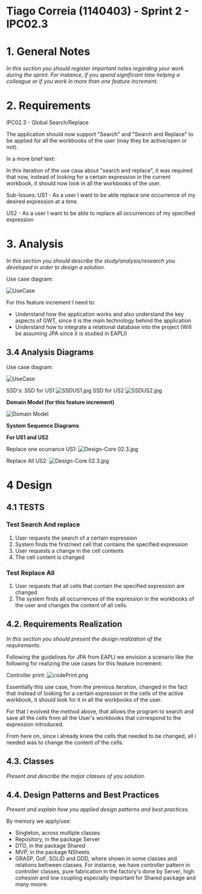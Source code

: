 **Tiago Correia** (1140403) - Sprint 2 - IPC02.3
===============================

# 1. General Notes

*In this section you should register important notes regarding your work during the sprint. For instance, if you spend significant time helping a colleague or if you work in more than one feature increment.*

# 2. Requirements

IPC02.3 - Global Search/Replace

The application should now support "Search" and "Search and Replace" to be 
applied for all the workbooks of the user (may they be active/open or not). 

In a more brief text:

In this iteration of the use casa about "search and replace", it was required
that now, instead of looking for a certain expression in the current workbook,
it should now look in all the workbooks of the user.

Sub-Issues:
US1 - As a user I want to be able replace one occurrence of my desired expression 
at a time.

US2 - As a user I want to be able to replace all occurrences of my specified 
expression

# 3. Analysis

*In this section you should describe the study/analysis/research you developed in order to design a solution.*


Use case diagram:

![UseCase](UseCase.png)

For this feature increment I need to:  

- Understand how the application works and also understand the key aspects of GWT, since it is the main technology behind the application  
- Understand how to integrate a relational database into the project (Will be assuming JPA since it is studied in EAPLI)  

## 3.4 Analysis Diagrams

Use case diagram:

![UseCase](UseCase.png)

SSD's:
SSD for US1
![SSDUS1.jpg](SSDUS1.jpg)
SSD for US2
![SSDUS2.jpg](SSDUS2.jpg)


**Domain Model (for this feature increment)**

![Domain Model](CDCore02.3.jpg)

**System Sequence Diagrams**

**For US1 and US2**

Replace one ocurrance US1:
![Design-Core 02.3.jpg](Core02.3S1.jpg)

Replace All US2:
![Design-Core 02.3.jpg](Design-Core02.3.jpg)

# 4 Design
## 4.1 TESTS

### Test Search And replace
1. User requests the search of a certain expression
2. System finds the first/next cell that contains the specified expression
4. User requests a change in the cell contents
5. The cell content is changed

### Test Replace All
1. User requests that all cells that contain the specified expression are changed
2. The system finds all occurrences of the expression in the workbooks of the user
and changes the content of all cells.


## 4.2. Requirements Realization

*In this section you should present the design realization of the requirements.*

Following the guidelines for JPA from EAPLI we envision a scenario like the 
following for realizing the use cases for this feature increment:

Controller print:
![codePrint.png](codePrint.png)

Essentially this use case, from the previous iteration, changed in the fact that
instead of looking for a certain expression in the cells of the active workbook,
it should look for it in all the workbooks of the user.

For that I evolved the method above, that allows the program to search and save 
all the cells from all the User's workbooks that correspond to the expression
introduced.

From here on, since i already knew the cells that needed to be changed, all i needed
was to change the content of the cells.

## 4.3. Classes

*Present and describe the major classes of you solution.*

## 4.4. Design Patterns and Best Practices

*Present and explain how you applied design patterns and best practices.*

By memory we apply/use:
- Singleton, across multiple classes
- Repository, in the package Server
- DTO, in the package Shared
- MVP, in the package NSheets
- GRASP, GoF, SOLID and DDD, where shown in some classes and relations bettween classes.
	For instance, we have controller pattern in controller classes, pure fabrication in the factory's done by Server,  high cohesion and low coupling especially important for Shared package and many moore.

